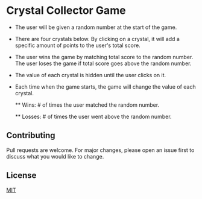# Crystal Collector Game
* The user will be given a random number at the start of the game.

* There are four crystals below. By clicking on a crystal, it will add a specific amount of points to the user's total score.

* The user wins the game by matching total score to the random number. The user loses the game if total score goes above the random number.

* The value of each crystal is hidden until the user clicks on it.

* Each time when the game starts, the game will change the value of each crystal.

  ** Wins: # of times the user matched the random number.

  ** Losses: # of times the user went above the random number.


## Contributing
Pull requests are welcome. For major changes, please open an issue first to discuss what you would like to change.


## License
[MIT](https://choosealicense.com/licenses/mit/)
